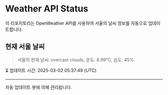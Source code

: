 
# Weather API Status

이 리포지토리는 OpenWeather API를 사용하여 서울의 날씨 정보를 자동으로 업데이트합니다.

## 현재 서울 날씨
> 서울의 현재 날씨: overcast clouds, 온도: 8.99°C, 습도: 45%

⏳ 업데이트 시간: 2025-03-02 05:37:49 (UTC)

---
자동 업데이트 봇에 의해 관리됩니다.

